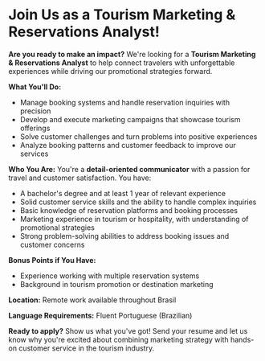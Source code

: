 # Join Us as a Tourism Marketing & Reservations Analyst!

**Are you ready to make an impact?** We're looking for a **Tourism Marketing & Reservations Analyst** to help connect travelers with unforgettable experiences while driving our promotional strategies forward.

**What You'll Do:**
- Manage booking systems and handle reservation inquiries with precision
- Develop and execute marketing campaigns that showcase tourism offerings
- Solve customer challenges and turn problems into positive experiences
- Analyze booking patterns and customer feedback to improve our services

**Who You Are:**
You're a **detail-oriented communicator** with a passion for travel and customer satisfaction. You have:
- A bachelor's degree and at least 1 year of relevant experience
- Solid customer service skills and the ability to handle complex inquiries
- Basic knowledge of reservation platforms and booking processes
- Marketing experience in tourism or hospitality, with understanding of promotional strategies
- Strong problem-solving abilities to address booking issues and customer concerns

**Bonus Points if You Have:**
- Experience working with multiple reservation systems
- Background in tourism promotion or destination marketing

**Location:** Remote work available throughout Brasil

**Language Requirements:** Fluent Portuguese (Brazilian)

**Ready to apply?** Show us what you've got! Send your resume and let us know why you're excited about combining marketing strategy with hands-on customer service in the tourism industry.